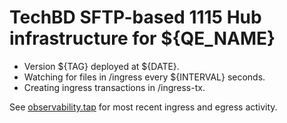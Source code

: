 # TechBD SFTP-based 1115 Hub infrastructure for ${QE_NAME} 
- Version ${TAG} deployed at ${DATE}. 
- Watching for files in /ingress every ${INTERVAL} seconds.
- Creating ingress transactions in /ingress-tx. 

See [observability.tap](./observability.tap) for most recent ingress and egress activity.